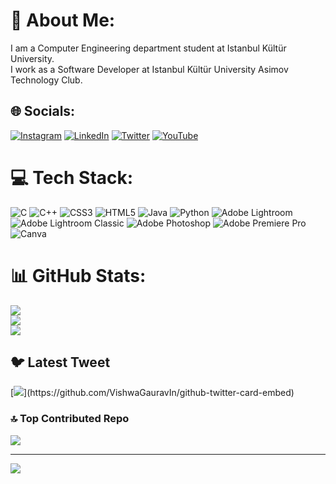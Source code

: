 # 💫 About Me:
I am a Computer Engineering department student at Istanbul Kültür University. <br>I work as a Software Developer at Istanbul Kültür University Asimov Technology Club.


## 🌐 Socials:
[![Instagram](https://img.shields.io/badge/Instagram-%23E4405F.svg?logo=Instagram&logoColor=white)](https://instagram.com/_onurakyuz_) [![LinkedIn](https://img.shields.io/badge/LinkedIn-%230077B5.svg?logo=linkedin&logoColor=white)](https://linkedin.com/in/onurakyuz) [![Twitter](https://img.shields.io/badge/Twitter-%231DA1F2.svg?logo=Twitter&logoColor=white)](https://twitter.com/_onurakyuz_) [![YouTube](https://img.shields.io/badge/YouTube-%23FF0000.svg?logo=YouTube&logoColor=white)](https://youtube.com/@@_onurakyuz_) 

# 💻 Tech Stack:
![C](https://img.shields.io/badge/c-%2300599C.svg?style=for-the-badge&logo=c&logoColor=white) ![C++](https://img.shields.io/badge/c++-%2300599C.svg?style=for-the-badge&logo=c%2B%2B&logoColor=white) ![CSS3](https://img.shields.io/badge/css3-%231572B6.svg?style=for-the-badge&logo=css3&logoColor=white) ![HTML5](https://img.shields.io/badge/html5-%23E34F26.svg?style=for-the-badge&logo=html5&logoColor=white) ![Java](https://img.shields.io/badge/java-%23ED8B00.svg?style=for-the-badge&logo=openjdk&logoColor=white) ![Python](https://img.shields.io/badge/python-3670A0?style=for-the-badge&logo=python&logoColor=ffdd54) ![Adobe Lightroom](https://img.shields.io/badge/Adobe%20Lightroom-31A8FF.svg?style=for-the-badge&logo=Adobe%20Lightroom&logoColor=white) ![Adobe Lightroom Classic](https://img.shields.io/badge/Adobe%20Lightroom%20Classic-31A8FF.svg?style=for-the-badge&logo=Adobe%20Lightroom%20Classic&logoColor=white) ![Adobe Photoshop](https://img.shields.io/badge/adobe%20photoshop-%2331A8FF.svg?style=for-the-badge&logo=adobe%20photoshop&logoColor=white) ![Adobe Premiere Pro](https://img.shields.io/badge/Adobe%20Premiere%20Pro-9999FF.svg?style=for-the-badge&logo=Adobe%20Premiere%20Pro&logoColor=white) ![Canva](https://img.shields.io/badge/Canva-%2300C4CC.svg?style=for-the-badge&logo=Canva&logoColor=white)
# 📊 GitHub Stats:
![](https://github-readme-stats.vercel.app/api?username=OnurAkyuz61&theme=react&hide_border=false&include_all_commits=true&count_private=true)<br/>
![](https://github-readme-streak-stats.herokuapp.com/?user=OnurAkyuz61&theme=react&hide_border=false)<br/>
![](https://github-readme-stats.vercel.app/api/top-langs/?username=OnurAkyuz61&theme=react&hide_border=false&include_all_commits=true&count_private=true&layout=compact)

## 🐦 Latest Tweet
[![](https://gtce.itsvg.in/api?username=_onurakyuz_)](https://github.com/VishwaGauravIn/github-twitter-card-embed)

### 🔝 Top Contributed Repo
![](https://github-contributor-stats.vercel.app/api?username=OnurAkyuz61&limit=5&theme=dark&combine_all_yearly_contributions=true)

---
[![](https://visitcount.itsvg.in/api?id=OnurAkyuz61&icon=2&color=12)](https://visitcount.itsvg.in)

<!-- Proudly created with GPRM ( https://gprm.itsvg.in ) -->
